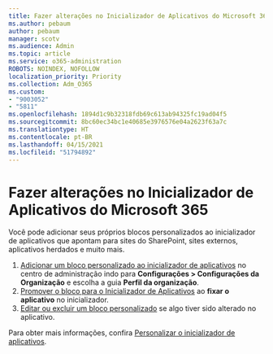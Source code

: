```yaml
---
title: Fazer alterações no Inicializador de Aplicativos do Microsoft 365
ms.author: pebaum
author: pebaum
manager: scotv
ms.audience: Admin
ms.topic: article
ms.service: o365-administration
ROBOTS: NOINDEX, NOFOLLOW
localization_priority: Priority
ms.collection: Adm_O365
ms.custom:
- "9003052"
- "5811"
ms.openlocfilehash: 1894d1c9b32318fdb69c613ab94325fc19ad04f5
ms.sourcegitcommit: 8bc60ec34bc1e40685e3976576e04a2623f63a7c
ms.translationtype: HT
ms.contentlocale: pt-BR
ms.lasthandoff: 04/15/2021
ms.locfileid: "51794892"
---
```

# <a name="make-changes-to-the-microsoft-365-app-launcher"></a>Fazer alterações no Inicializador de Aplicativos do Microsoft 365

Você pode adicionar seus próprios blocos personalizados ao inicializador de aplicativos que apontam para sites do SharePoint, sites externos, aplicativos herdados e muito mais.

1. [Adicionar um bloco personalizado ao inicializador de aplicativos](https://docs.microsoft.com/microsoft-365/admin/manage/customize-the-app-launcher) no centro de administração indo para **Configurações > Configurações da Organização** e escolha a guia **Perfil da organização**.
2. [Promover o bloco para o Inicializador de Aplicativos](https://docs.microsoft.com/microsoft-365/admin/manage/customize-the-app-launcher#promote-the-tile-to-app-launcher) ao **fixar o aplicativo** no inicializador.
3. [Editar ou excluir um bloco personalizado](https://docs.microsoft.com/microsoft-365/admin/manage/customize-the-app-launcher#edit-or-delete-a-custom-tile) se algo tiver sido alterado no aplicativo.

Para obter mais informações, confira [Personalizar o inicializador de aplicativos](https://docs.microsoft.com/microsoft-365/admin/manage/customize-the-app-launcher).
